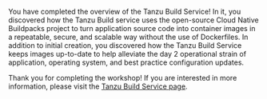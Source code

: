 You have completed the overview of the Tanzu Build Service!  In it, you discovered how the Tanzu Build service uses the open-source Cloud Native Buildpacks project to turn application source code into container images in a repeatable, secure, and scalable way without the use of Dockerfiles. In addition to initial creation, you discovered how the Tanzu Build Service keeps images up-to-date to help alleviate the day 2 operational strain of application, operating system, and best practice configuration updates.

Thank you for completing the workshop!  If you are interested in more information, please visit the [Tanzu Build Service page](https://tanzu.vmware.com/build-service).